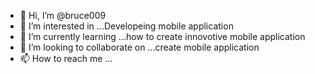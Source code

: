 - 👋 Hi, I’m @bruce009
- 👀 I’m interested in ...Developeing mobile application
- 🌱 I’m currently learning ...how to create innovotive mobile application
- 💞️ I’m looking to collaborate on ...create mobile application
- 📫 How to reach me ...

<!---
bruce009/bruce009 is a ✨ special ✨ repository because its `README.md` (this file) appears on your GitHub profile.
You can click the Preview link to take a look at your changes.
--->
